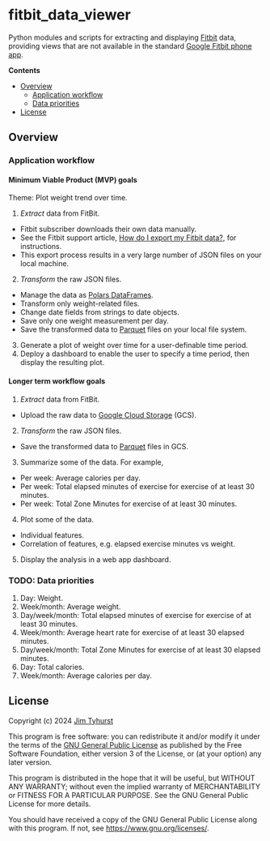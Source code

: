 # fitbit_data_viewer

Python modules and scripts for extracting and displaying [Fitbit](https://fitbit.com) data, providing views that are not available in the standard [Google Fitbit phone app](https://apps.apple.com/us/app/fitbit-health-fitness/id462638897).

**Contents**

- [Overview](#overview)
  - [Application workflow](#application-workflow)
  - [Data priorities](#data-priorities)
- [License](#license)

## Overview

### Application workflow

#### Minimum Viable Product (MVP) goals

Theme: Plot weight trend over time.

1. _Extract_ data from FitBit.
  * Fitbit subscriber downloads their own data manually.
  * See the Fitbit support article, [How do I export my Fitbit data?](https://support.google.com/fitbit/answer/14236615), for instructions.
  * This export process results in a very large number of JSON files on your local machine.
2. _Transform_ the raw JSON files.
  * Manage the data as [Polars DataFrames](https://docs.pola.rs/user-guide/concepts/data-types-and-structures/#dataframe).
  * Transform only weight-related files.
  * Change date fields from strings to date objects.
  * Save only one weight measurement per day.
  * Save the transformed data to [Parquet](https://parquet.apache.org/) files on your local file system.
3. Generate a plot of weight over time for a user-definable time period.
4. Deploy a dashboard to enable the user to specify a time period, then display the resulting plot.

#### Longer term workflow goals

1. _Extract_ data from FitBit.
  * Upload the raw data to [Google Cloud Storage](https://cloud.google.com/storage) (GCS).
2. _Transform_ the raw JSON files.
  * Save the transformed data to [Parquet](https://parquet.apache.org/) files in GCS.
3. Summarize some of the data. For example,
  * Per week: Average calories per day.
  * Per week: Total elapsed minutes of exercise for exercise of at least 30 minutes.
  * Per week: Total Zone Minutes for exercise of at least 30 minutes.
4. Plot some of the data.
  * Individual features.
  * Correlation of features, e.g. elapsed exercise minutes vs weight.
5. Display the analysis in a web app dashboard.

### TODO: Data priorities

1. Day: Weight.
1. Week/month: Average weight.
1. Day/week/month: Total elapsed minutes of exercise for exercise of at least 30 minutes.
1. Week/month: Average heart rate for exercise of at least 30 elapsed minutes.
1. Day/week/month: Total Zone Minutes for exercise of at least 30 elapsed minutes.
1. Day: Total calories.
1. Week/month: Average calories per day.

## License

Copyright (c) 2024 [Jim Tyhurst](https://jimtyhurst.com)

This program is free software: you can redistribute it and/or modify
it under the terms of the
[GNU General Public License](https://www.gnu.org/licenses/)
as published by the Free Software Foundation, either version 3 of the License,
or (at your option) any later version.

This program is distributed in the hope that it will be useful,
but WITHOUT ANY WARRANTY; without even the implied warranty of
MERCHANTABILITY or FITNESS FOR A PARTICULAR PURPOSE.  See the
GNU General Public License for more details.

You should have received a copy of the GNU General Public License
along with this program.  If not, see <https://www.gnu.org/licenses/>.
